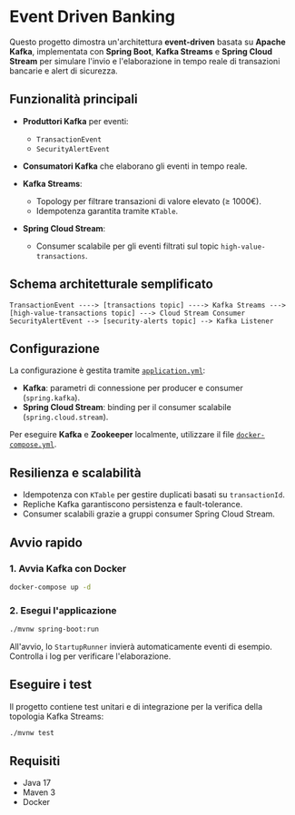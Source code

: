 # Event Driven Banking

Questo progetto dimostra un'architettura **event-driven** basata su **Apache Kafka**, implementata con **Spring Boot**, **Kafka Streams** e **Spring Cloud Stream** per simulare l'invio e l'elaborazione in tempo reale di transazioni bancarie e alert di sicurezza.

## Funzionalità principali

* **Produttori Kafka** per eventi:

    * `TransactionEvent`
    * `SecurityAlertEvent`

* **Consumatori Kafka** che elaborano gli eventi in tempo reale.

* **Kafka Streams**:

    * Topology per filtrare transazioni di valore elevato (≥ 1000€).
    * Idempotenza garantita tramite `KTable`.

* **Spring Cloud Stream**:

    * Consumer scalabile per gli eventi filtrati sul topic `high-value-transactions`.

## Schema architetturale semplificato

```
TransactionEvent ----> [transactions topic] ----> Kafka Streams ---> [high-value-transactions topic] ---> Cloud Stream Consumer
SecurityAlertEvent --> [security-alerts topic] --> Kafka Listener
```

## Configurazione

La configurazione è gestita tramite [`application.yml`](src/main/resources/application.yml):

* **Kafka**: parametri di connessione per producer e consumer (`spring.kafka`).
* **Spring Cloud Stream**: binding per il consumer scalabile (`spring.cloud.stream`).

Per eseguire **Kafka** e **Zookeeper** localmente, utilizzare il file [`docker-compose.yml`](docker-compose.yml).

## Resilienza e scalabilità

* Idempotenza con `KTable` per gestire duplicati basati su `transactionId`.
* Repliche Kafka garantiscono persistenza e fault-tolerance.
* Consumer scalabili grazie a gruppi consumer Spring Cloud Stream.

## Avvio rapido

### 1. Avvia Kafka con Docker

```bash
docker-compose up -d
```

### 2. Esegui l'applicazione

```bash
./mvnw spring-boot:run
```

All'avvio, lo `StartupRunner` invierà automaticamente eventi di esempio. Controlla i log per verificare l'elaborazione.

## Eseguire i test

Il progetto contiene test unitari e di integrazione per la verifica della topologia Kafka Streams:

```bash
./mvnw test
```

## Requisiti

* Java 17
* Maven 3
* Docker
